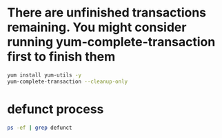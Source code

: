 # There are unfinished transactions remaining. You might consider running yum-complete-transaction first to finish them

```bash
yum install yum-utils -y
yum-complete-transaction --cleanup-only
```


# defunct process
```bash
ps -ef | grep defunct
```
